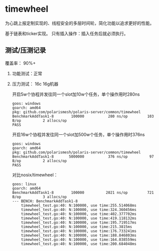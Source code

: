 # timewheel

为心跳上报定制实现的、线程安全的多层时间轮，简化功能以追求更好的性能。

基于链表和ticker实现。 只有插入操作：插入任务后就必须执行。

## 测试/压测记录

覆盖率： 90%+

1. 功能测试：正常

2. 压力测试： 16c 16g机器

   开启5w个协程并发往同一个slot加10w个任务，单个操作用时280ns

   ```
   goos: windows
   goarch: amd64
   pkg: github.com/polarismesh/polaris-server/common/timewheel
   BenchmarkAddTask1-8   	  100000	       280 ns/op	     103 B/op	       2 allocs/op
   PASS
   ```

   开启16w个协程并发往同一个slot加500w个任务，单个操作用时376ns

   ```
   goos: windows
   goarch: amd64
   pkg: github.com/polarismesh/polaris-server/common/timewheel
   BenchmarkAddTask1-8   	 5000000	       376 ns/op	      97 B/op	       2 allocs/op
   PASS
   ```

   对比nosix/timewheel：
   ```
   goos: linux
   goarch: amd64
   BenchmarkAddTask1-8   	  100000	      2021 ns/op	     721 B/op	       3 allocs/op
   --- BENCH: BenchmarkAddTask1-8
       timewheel_test.go:40: N:100000, use time:255.514068ms
       timewheel_test.go:40: N:100000, use time:324.360456ms
       timewheel_test.go:40: N:100000, use time:402.377702ms
       timewheel_test.go:40: N:100000, use time:419.118132ms
       timewheel_test.go:40: N:100000, use time:195.719517ms
       timewheel_test.go:40: N:100000, use time:215.3815ms
       timewheel_test.go:40: N:100000, use time:176.733241ms
       timewheel_test.go:40: N:100000, use time:188.846803ms
       timewheel_test.go:40: N:100000, use time:164.038559ms
       timewheel_test.go:40: N:100000, use time:200.684048ms
   ```